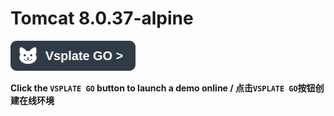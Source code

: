 # Tomcat 8.0.37-alpine

<a href="https://www.vsplate.com/?docker-compose=https://github.com/vsplate/dcenvs/tomcat/8.0.37-alpine"><img alt="VSPLATE GO" src="https://raw.githubusercontent.com/vsplate/images/master/vsgo_btn.png" width="200px"></a>

**Click the `VSPLATE GO` button to launch a demo online / 点击`VSPLATE GO`按钮创建在线环境**